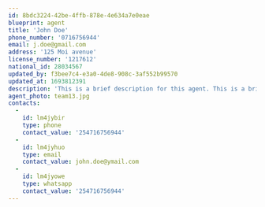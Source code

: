 ```yaml
---
id: 8bdc3224-42be-4ffb-878e-4e634a7e0eae
blueprint: agent
title: 'John Doe'
phone_number: '0716756944'
email: j.doe@gmail.com
address: '125 Moi avenue'
license_number: '1217612'
national_id: 28034567
updated_by: f3bee7c4-e3a0-4de8-908c-3af552b99570
updated_at: 1693812391
description: 'This is a brief description for this agent. This is a brief description for this agent.This is a brief description for this agent.This is a brief description for this agent.This is a brief description for this agent.This is a brief description for this agent.This is a brief description for this agent'
agent_photo: team13.jpg
contacts:
  -
    id: lm4jybir
    type: phone
    contact_value: '254716756944'
  -
    id: lm4jyhuo
    type: email
    contact_value: john.doe@ymail.com
  -
    id: lm4jyowe
    type: whatsapp
    contact_value: '254716756944'
---
```

